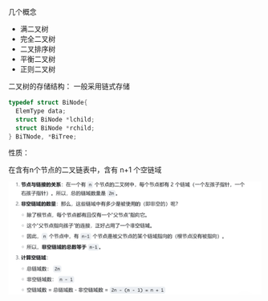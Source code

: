 几个概念



- 满二叉树
- 完全二叉树
- 二叉排序树
- 平衡二叉树
- 正则二叉树







二叉树的存储结构： 一般采用链式存储

```cpp
typedef struct BiNode{
  ElemType data;
  struct BiNode *lchild;
  struct BiNode *rchild;
} BiTNode, *BiTree;
```



性质：

在含有n个节点的二叉链表中，含有 n+1 个空链域

<img src="assets/image-20251007223347865.png" alt="image-20251007223347865" style="zoom:50%;" />